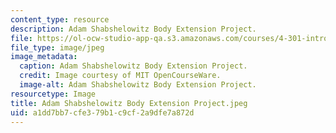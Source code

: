 ```yaml
---
content_type: resource
description: Adam Shabshelowitz Body Extension Project.
file: https://ol-ocw-studio-app-qa.s3.amazonaws.com/courses/4-301-introduction-to-the-visual-arts-spring-2007/a1dd7bb7cfe379b1c9cf2a9dfe7a872d_AdamShabshelowitzBodyExtensionProject.jpeg
file_type: image/jpeg
image_metadata:
  caption: Adam Shabshelowitz Body Extension Project.
  credit: Image courtesy of MIT OpenCourseWare.
  image-alt: Adam Shabshelowitz Body Extension Project.
resourcetype: Image
title: Adam Shabshelowitz Body Extension Project.jpeg
uid: a1dd7bb7-cfe3-79b1-c9cf-2a9dfe7a872d
---
```

